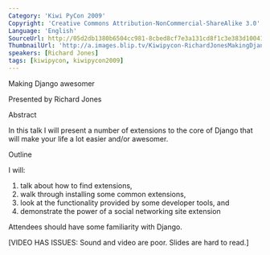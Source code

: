 ```yaml
---
Category: 'Kiwi PyCon 2009'
Copyright: 'Creative Commons Attribution-NonCommercial-ShareAlike 3.0'
Language: 'English'
SourceUrl: http://05d2db1380b6504cc981-8cbed8cf7e3a131cd8f1c3e383d10041.r93.cf2.rackcdn.com/kiwi-pycon-2009/129_richard-jones-making-django-awesomer.flv
ThumbnailUrl: 'http://a.images.blip.tv/Kiwipycon-RichardJonesMakingDjangoAwesomer268-681.jpg'
speakers: [Richard Jones]
tags: [kiwipycon, kiwipycon2009]
---
```

Making Django awesomer

Presented by Richard Jones

Abstract

In this talk I will present a number of extensions to the core of Django that
will make your life a lot easier and/or awesomer.

Outline

I will:

  1. talk about how to find extensions, 
  2. walk through installing some common extensions, 
  3. look at the functionality provided by some developer tools, and 
  4. demonstrate the power of a social networking site extension 

Attendees should have some familiarity with Django.

[VIDEO HAS ISSUES: Sound and video are poor. Slides are hard to read.]

